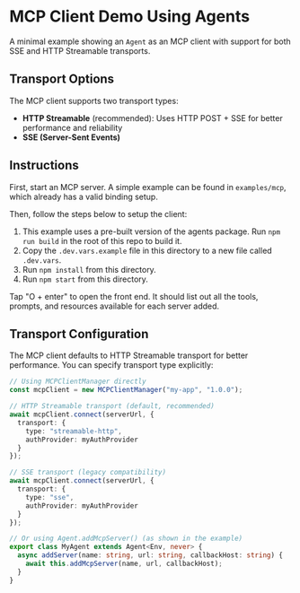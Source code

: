 # MCP Client Demo Using Agents

A minimal example showing an `Agent` as an MCP client with support for both SSE and HTTP Streamable transports.

## Transport Options

The MCP client supports two transport types:

- **HTTP Streamable** (recommended): Uses HTTP POST + SSE for better performance and reliability
- **SSE (Server-Sent Events)**

## Instructions

First, start an MCP server. A simple example can be found in `examples/mcp`, which already has a valid binding setup.

Then, follow the steps below to setup the client:

1. This example uses a pre-built version of the agents package. Run `npm run build` in the root of this repo to build it.
2. Copy the `.dev.vars.example` file in this directory to a new file called `.dev.vars`.
3. Run `npm install` from this directory.
4. Run `npm start` from this directory.

Tap "O + enter" to open the front end. It should list out all the tools, prompts, and resources available for each server added.

## Transport Configuration

The MCP client defaults to HTTP Streamable transport for better performance. You can specify transport type explicitly:

```typescript
// Using MCPClientManager directly
const mcpClient = new MCPClientManager("my-app", "1.0.0");

// HTTP Streamable transport (default, recommended)
await mcpClient.connect(serverUrl, {
  transport: {
    type: "streamable-http",
    authProvider: myAuthProvider
  }
});

// SSE transport (legacy compatibility)
await mcpClient.connect(serverUrl, {
  transport: {
    type: "sse",
    authProvider: myAuthProvider
  }
});

// Or using Agent.addMcpServer() (as shown in the example)
export class MyAgent extends Agent<Env, never> {
  async addServer(name: string, url: string, callbackHost: string) {
    await this.addMcpServer(name, url, callbackHost);
  }
}
```
